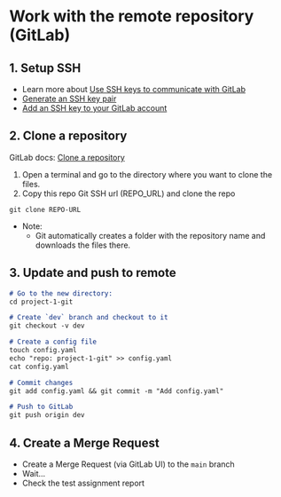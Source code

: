 
# Work with the remote repository (GitLab)

## 1. Setup SSH 
- Learn more about [Use SSH keys to communicate with GitLab](https://docs.gitlab.com/ee/user/ssh.html)
- [Generate an SSH key pair](https://docs.gitlab.com/ee/user/ssh.html#generate-an-ssh-key-pair)
- [Add an SSH key to your GitLab account](https://docs.gitlab.com/ee/user/ssh.html#add-an-ssh-key-to-your-gitlab-account)

## 2. Clone a repository

GitLab docs: [Clone a repository](https://docs.gitlab.com/ee/gitlab-basics/start-using-git.html#clone-a-repository)

1. Open a terminal and go to the directory where you want to clone the files. 
2. Copy this repo Git SSH url (REPO_URL) and clone the repo
```
git clone REPO-URL
```
- Note: 
  - Git automatically creates a folder with the repository name and downloads the files there.


## 3. Update and push to remote

```markdown
# Go to the new directory:
cd project-1-git

# Create `dev` branch and checkout to it
git checkout -v dev

# Create a config file 
touch config.yaml 
echo "repo: project-1-git" >> config.yaml
cat config.yaml  

# Commit changes
git add config.yaml && git commit -m "Add config.yaml"

# Push to GitLab 
git push origin dev
```

## 4. Create a Merge Request
- Create a Merge Request (via GitLab UI) to the `main` branch
- Wait... 
- Check the test assignment report